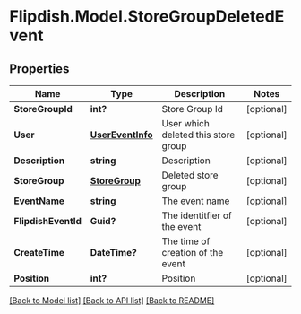 # Flipdish.Model.StoreGroupDeletedEvent
## Properties

Name | Type | Description | Notes
------------ | ------------- | ------------- | -------------
**StoreGroupId** | **int?** | Store Group Id | [optional] 
**User** | [**UserEventInfo**](UserEventInfo.md) | User which deleted this store group | [optional] 
**Description** | **string** | Description | [optional] 
**StoreGroup** | [**StoreGroup**](StoreGroup.md) | Deleted store group | [optional] 
**EventName** | **string** | The event name | [optional] 
**FlipdishEventId** | **Guid?** | The identitfier of the event | [optional] 
**CreateTime** | **DateTime?** | The time of creation of the event | [optional] 
**Position** | **int?** | Position | [optional] 

[[Back to Model list]](../README.md#documentation-for-models) [[Back to API list]](../README.md#documentation-for-api-endpoints) [[Back to README]](../README.md)

